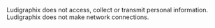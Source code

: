 Ludigraphix does not access, collect or transmit personal information. Ludigraphix does not make network connections.